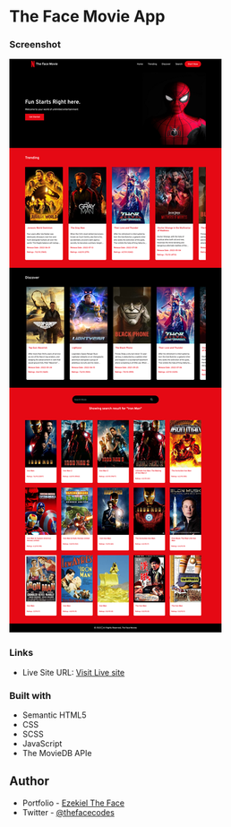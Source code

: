# The Face Movie App

### Screenshot

![](./screenshot.png)

### Links

- Live Site URL: [Visit Live site](https://thefacemovies.vercel.app)

### Built with

- Semantic HTML5
- CSS
- SCSS
- JavaScript
- The MovieDB APIe

## Author

- Portfolio - [Ezekiel The Face](https://thefacecodes.web.app)
- Twitter - [@thefacecodes](https://www.twitter.com/thefacecodes)

